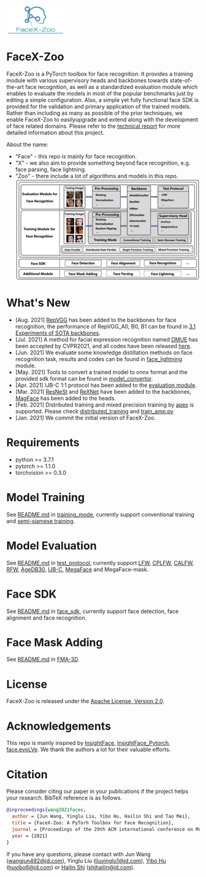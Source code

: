 <img src="./data/images/logo.png" width="150" >

# FaceX-Zoo
FaceX-Zoo is a PyTorch toolbox for face recognition. It provides a training module with various supervisory heads and backbones towards state-of-the-art face recognition, as well as a standardized evaluation module which enables to evaluate the models in most of the popular benchmarks just by editing a simple configuration. Also, a simple yet fully functional face SDK is provided for the validation and primary application of the trained models. Rather than including as many as possible of the prior techniques, we enable FaceX-Zoo to easilyupgrade and extend along with the development of face related domains. Please refer to the [technical report](https://arxiv.org/pdf/2101.04407.pdf) for more detailed information about this project.
  
About the name:
* "Face" - this repo is mainly for face recognition.
* "X" - we also aim to provide something beyond face recognition, e.g. face parsing, face lightning.
* "Zoo" - there include a lot of algorithms and models in this repo.
![image](data/images/arch.jpg)

# What's New
- [Aug. 2021] [RepVGG](https://arxiv.org/pdf/2101.03697.pdf) has been added to the backbones for face recognition, the performance of RepVGG_A0, B0, B1 can be found in [3.1 Experiments of SOTA backbones](training_mode).
- [Jul. 2021] A method for facial expression recognition named [DMUE](https://openaccess.thecvf.com/content/CVPR2021/papers/She_Dive_Into_Ambiguity_Latent_Distribution_Mining_and_Pairwise_Uncertainty_Estimation_CVPR_2021_paper.pdf) has been accepted by CVPR2021, and all codes have been released [here](addition_module/DMUE).
- [Jun. 2021] We evaluate some knowledge distillation methods on face recognition task, results and codes can be found in [face_lightning](addition_module/face_lightning/KDF) module.
- [May. 2021] Tools to convert a trained model to onnx format and the provided sdk format can be found in [model_convertor](addition_module/model_convertor).
- [Apr. 2021] IJB-C 1:1 protocol has been added to the [evaluation module](test_protocol/test_ijbc.sh).
- [Mar. 2021] [ResNeSt](https://hangzhang.org/files/resnest.pdf) and [ReXNet](https://arxiv.org/pdf/2007.00992.pdf) have been added to the backbones, [MagFace](https://arxiv.org/pdf/2103.06627.pdf) has been added to the heads. 
- [Feb. 2021] Distributed training and mixed precision training by [apex](https://github.com/NVIDIA/apex) is supported. Please check [distributed_training](training_mode/distributed_training) and [train_amp.py](training_mode/conventional_training/train_amp.py)
- [Jan. 2021] We commit the initial version of FaceX-Zoo.

# Requirements
* python >= 3.7.1
* pytorch >= 1.1.0
* torchvision >= 0.3.0 

# Model Training  
See [README.md](training_mode/README.md) in [training_mode](training_mode), currently support conventional training and [semi-siamese training](https://arxiv.org/abs/2007.08398).
# Model Evaluation  
See [README.md](test_protocol/README.md) in [test_protocol](test_protocol), currently support [LFW](https://people.cs.umass.edu/~elm/papers/lfw.pdf), [CPLFW](http://www.whdeng.cn/CPLFW/Cross-Pose-LFW.pdf), [CALFW](https://arxiv.org/abs/1708.08197), [RFW](https://arxiv.org/abs/1812.00194), [AgeDB30](https://core.ac.uk/download/pdf/83949017.pdf), [IJB-C](http://biometrics.cse.msu.edu/Publications/Face/Mazeetal_IARPAJanusBenchmarkCFaceDatasetAndProtocol_ICB2018.pdf), [MegaFace](https://arxiv.org/abs/1512.00596) and MegaFace-mask.
# Face SDK
See [README.md](face_sdk/README.md) in [face_sdk](face_sdk), currently support face detection, face alignment and face recognition.
# Face Mask Adding
See [README.md](addition_module/face_mask_adding/FMA-3D/README.md) in [FMA-3D](addition_module/face_mask_adding/FMA-3D).

# License
FaceX-Zoo is released under the [Apache License, Version 2.0](LICENSE).

# Acknowledgements
This repo is mainly inspired by [InsightFace](https://github.com/deepinsight/insightface), [InsightFace_Pytorch](https://github.com/TreB1eN/InsightFace_Pytorch), [face.evoLVe](https://github.com/ZhaoJ9014/face.evoLVe.PyTorch/blob/master/README.md). We thank the authors a lot for their valuable efforts.

# Citation
Please consider citing our paper in your publications if the project helps your research. BibTeX reference is as follows.
```BibTeX
@inproceedings{wang2021facex,
  author = {Jun Wang, Yinglu Liu, Yibo Hu, Hailin Shi and Tao Mei},
  title = {FaceX-Zoo: A PyTorh Toolbox for Face Recognition},
  journal = {Proceedings of the 29th ACM international conference on Multimedia},
  year = {2021}
}
```
If you have any questions, please contact with Jun Wang (wangjun492@jd.com), Yinglu Liu (liuyinglu1@jd.com), [Yibo Hu](https://aberhu.github.io/) (huyibo6@jd.com) or [Hailin Shi](https://sites.google.com/view/hailin-shi) (shihailin@jd.com).
